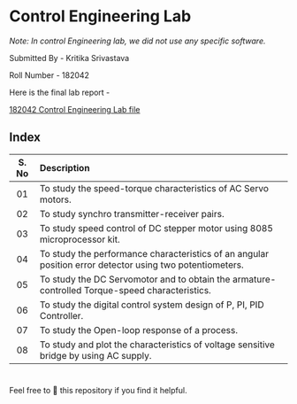 # Control Engineering Lab

_Note: In control Engineering lab, we did not use any specific software._ 

 Submitted By - Kritika Srivastava

Roll Number - 182042

Here is the final lab report - 

[182042 Control Engineering Lab file](https://docs.google.com/document/d/1pnYEdLzmRy_AbZz95KgCnR9Vx93VsMhOMwUirMgHij8/edit?usp=sharing)

## Index



| S. No      | Description |
| :--------: | :----------- |
|   01    | To study the speed-torque characteristics of AC Servo motors.       |
|   02| To study synchro transmitter-receiver pairs.        |
|   03    | To study speed control of DC stepper motor using 8085 microprocessor kit.      |
|   04| To study the performance characteristics of an angular position error detector using two potentiometers.      |
|   05   | To study the DC Servomotor and to obtain the armature-controlled Torque-speed characteristics.      |
|   06|To study the digital control system design of P, PI, PID Controller.        |
|     07  | To study the Open-loop response of a process.      |
|   08| To study and plot the  characteristics of voltage sensitive bridge by using AC supply.        |


#
Feel free to 🌟 this repository if you find it helpful.

